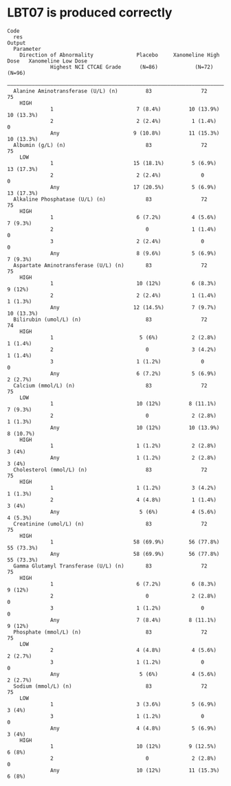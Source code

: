 # LBT07 is produced correctly

    Code
      res
    Output
      Parameter                                                                                     
        Direction of Abnormality              Placebo     Xanomeline High Dose   Xanomeline Low Dose
                  Highest NCI CTCAE Grade      (N=86)            (N=72)                (N=96)       
      ——————————————————————————————————————————————————————————————————————————————————————————————
      Alanine Aminotransferase (U/L) (n)         83                72                    75         
        HIGH                                                                                        
                  1                           7 (8.4%)         10 (13.9%)            10 (13.3%)     
                  2                           2 (2.4%)          1 (1.4%)                  0         
                  Any                        9 (10.8%)         11 (15.3%)            10 (13.3%)     
      Albumin (g/L) (n)                          83                72                    75         
        LOW                                                                                         
                  1                          15 (18.1%)         5 (6.9%)             13 (17.3%)     
                  2                           2 (2.4%)             0                      0         
                  Any                        17 (20.5%)         5 (6.9%)             13 (17.3%)     
      Alkaline Phosphatase (U/L) (n)             83                72                    75         
        HIGH                                                                                        
                  1                           6 (7.2%)          4 (5.6%)              7 (9.3%)      
                  2                              0              1 (1.4%)                  0         
                  3                           2 (2.4%)             0                      0         
                  Any                         8 (9.6%)          5 (6.9%)              7 (9.3%)      
      Aspartate Aminotransferase (U/L) (n)       83                72                    75         
        HIGH                                                                                        
                  1                           10 (12%)          6 (8.3%)               9 (12%)      
                  2                           2 (2.4%)          1 (1.4%)              1 (1.3%)      
                  Any                        12 (14.5%)         7 (9.7%)             10 (13.3%)     
      Bilirubin (umol/L) (n)                     83                72                    74         
        HIGH                                                                                        
                  1                            5 (6%)           2 (2.8%)              1 (1.4%)      
                  2                              0              3 (4.2%)              1 (1.4%)      
                  3                           1 (1.2%)             0                      0         
                  Any                         6 (7.2%)          5 (6.9%)              2 (2.7%)      
      Calcium (mmol/L) (n)                       83                72                    75         
        LOW                                                                                         
                  1                           10 (12%)         8 (11.1%)              7 (9.3%)      
                  2                              0              2 (2.8%)              1 (1.3%)      
                  Any                         10 (12%)         10 (13.9%)             8 (10.7%)     
        HIGH                                                                                        
                  1                           1 (1.2%)          2 (2.8%)               3 (4%)       
                  Any                         1 (1.2%)          2 (2.8%)               3 (4%)       
      Cholesterol (mmol/L) (n)                   83                72                    75         
        HIGH                                                                                        
                  1                           1 (1.2%)          3 (4.2%)              1 (1.3%)      
                  2                           4 (4.8%)          1 (1.4%)               3 (4%)       
                  Any                          5 (6%)           4 (5.6%)              4 (5.3%)      
      Creatinine (umol/L) (n)                    83                72                    75         
        HIGH                                                                                        
                  1                          58 (69.9%)        56 (77.8%)            55 (73.3%)     
                  Any                        58 (69.9%)        56 (77.8%)            55 (73.3%)     
      Gamma Glutamyl Transferase (U/L) (n)       83                72                    75         
        HIGH                                                                                        
                  1                           6 (7.2%)          6 (8.3%)               9 (12%)      
                  2                              0              2 (2.8%)                  0         
                  3                           1 (1.2%)             0                      0         
                  Any                         7 (8.4%)         8 (11.1%)               9 (12%)      
      Phosphate (mmol/L) (n)                     83                72                    75         
        LOW                                                                                         
                  2                           4 (4.8%)          4 (5.6%)              2 (2.7%)      
                  3                           1 (1.2%)             0                      0         
                  Any                          5 (6%)           4 (5.6%)              2 (2.7%)      
      Sodium (mmol/L) (n)                        83                72                    75         
        LOW                                                                                         
                  1                           3 (3.6%)          5 (6.9%)               3 (4%)       
                  3                           1 (1.2%)             0                      0         
                  Any                         4 (4.8%)          5 (6.9%)               3 (4%)       
        HIGH                                                                                        
                  1                           10 (12%)         9 (12.5%)               6 (8%)       
                  2                              0              2 (2.8%)                  0         
                  Any                         10 (12%)         11 (15.3%)              6 (8%)       

